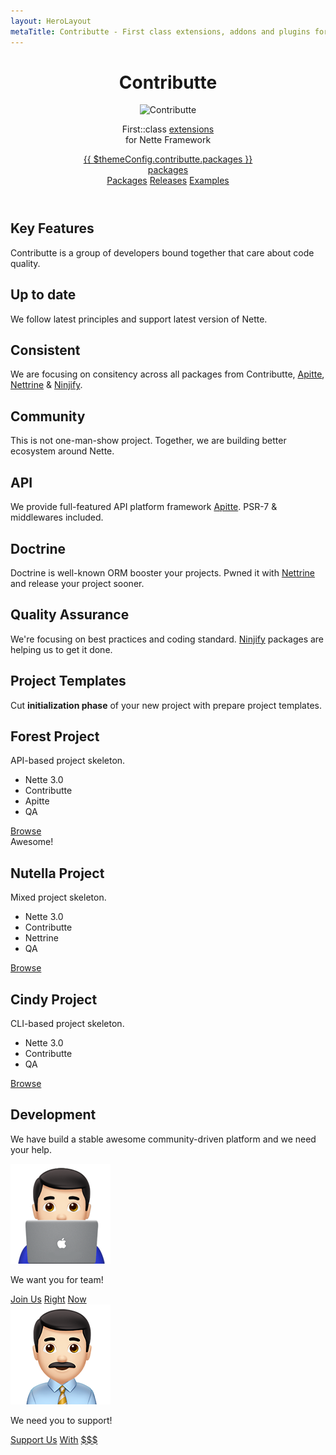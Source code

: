 ```yaml
---
layout: HeroLayout
metaTitle: Contributte - First class extensions, addons and plugins for Nette Framework. Plenty of examples and tricks for Nette.
---
```


<header class="text-center pb-24">
  <h1 class="hidden">Contributte</h1>
  <div class="md:flex items-center">
    <div class="flex-grow-1">
      <img src="/contributte.png" class="m-auto" alt="Contributte" title="Contributte logo" width="150" loading="lazy">
      <p class="text-4xl xl:text-5xl leading-12 text-gray-800 mt-6 font-black">
        First::class <a href="/packages/" class="font-black underline">extensions</a> <br>for Nette Framework
      </p>
    </div>
    <div class="flex-grow-0 min-w-40 mr-0 ml-auto flex flex-col leading-tight my-8 md:my-0">
      <div class="shadow-lg rounded-lg">
        <div class="p-6 bg-blue-600 rounded-t-lg text-white">
          <div class="text-8xl"><a class="focus:no-underline" href="/packages/">{{ $themeConfig.contributte.packages }}</a></div>
          <div class="text-2xl font-bold"><a href="/packages/">packages</a></div>
        </div>
        <div class="p-4 bg-white rounded-b-lg">
          <a href="/packages/" class="underline text-blue-600 font-bold py-2 px-4">Packages</a>
          <a href="/releases.html" class="underline text-blue-600 font-bold py-2 px-4">Releases</a>
          <a href="/examples.html" class="underline text-blue-600 font-bold py-2 px-4">Examples</a>
        </div>
      </div>
    </div>
  </div>
</header>

<section>
  <div class="container max-w-full mx-auto py-24">
    <h1 class="text-center text-4xl text-black font-medium leading-snug tracking-wider">
      Key Features
    </h1>
    <p class="text-center text-lg text-gray-700 mt-2 px-6">
      Contributte is a group of developers bound together that care about code quality.
    </p>
    <div class="h-1 mx-auto bg-blue-600 w-24 opacity-75 mt-4 rounded"></div>
    <div class="mt-12 flex flex-wrap">
      <div class="md:w-1/3 sm:w-100 px-4 pb-6">
        <h2 class="text-2xl font-medium">Up to date</h2>
        <p>We follow latest principles and support latest version of Nette.</p>
      </div>
      <div class="md:w-1/3 sm:w-100 px-4 pb-6">
        <h2 class="text-2xl font-medium">Consistent</h2>
        <p>We are focusing on consitency across all packages from Contributte, <a class="underline" href="/apitte/">Apitte</a>, <a class="underline" href="/nettrine/">Nettrine</a> & <a class="underline" href="/ninjify/">Ninjify</a>.</p>
      </div>
      <div class="md:w-1/3 sm:w-100 px-4 pb-6">
        <h2 class="text-2xl font-medium">Community</h2>
        <p>This is not one-man-show project. Together, we are building better ecosystem around Nette.</p>
      </div>
      <div class="md:w-1/3 sm:w-100 px-4 pb-6">
        <h2 class="text-2xl font-medium">API</h2>
        <p>We provide full-featured API platform framework <a class="underline" href="/apitte/">Apitte</a>. PSR-7 & middlewares included.</p>
      </div>
      <div class="md:w-1/3 sm:w-100 px-4 pb-6">
        <h2 class="text-2xl font-medium">Doctrine</h2>
        <p>Doctrine is well-known ORM booster your projects. Pwned it with <a class="underline" href="/nettrine/">Nettrine</a> and release your project sooner.</p>
      </div>
      <div class="md:w-1/3 sm:w-100 px-4 pb-6">
        <h2 class="text-2xl font-medium">Quality Assurance</h2>
        <p>We're focusing on best practices and coding standard. <a class="underline" href="/ninjify/">Ninjify</a> packages are helping us to get it done. </p>
      </div>
    </div>
  </div>
</section>

<section>
  <div class="container max-w-full mx-auto py-24">
    <h1 class="text-center text-4xl text-black font-medium leading-snug tracking-wider">
      Project Templates
    </h1>
    <p class="text-center text-lg text-gray-700 mt-2 px-6">
      Cut <strong>initialization phase</strong> of your new project with prepare project templates.
    </p>
    <div class="h-1 mx-auto bg-blue-600 w-24 opacity-75 mt-4 rounded"></div>
    <div class="max-w-full md:max-w-6xl mx-auto my-3 md:px-8">
      <div class="relative block flex flex-col md:flex-row items-center">
        <div class="w-11/12 max-w-sm sm:w-3/5 lg:w-1/3 sm:my-5 my-8 relative z-0 rounded-lg shadow-lg md:-mr-4">
          <div class="bg-white text-black rounded-lg shadow-inner shadow-lg overflow-hidden">
            <div class="block text-left text-sm sm:text-md max-w-sm mx-auto mt-2 text-black px-8 lg:px-6">
              <h1 class="text-lg font-medium p-3 pb-0 text-center tracking-wide">
                Forest Project
              </h1>
              <p class="text-center pt-2 pb-6">API-based project skeleton.</p>
            </div>
            <div class="flex flex-wrap mt-3 px-6">
              <ul>
                <li class="flex items-center">
                  <div class=" rounded-full p-2 fill-current text-green-700">
                    <svg-circle />
                  </div>
                  <span class="text-gray-700 text-lg ml-3">Nette 3.0</span>
                </li>
                <li class="flex items-center">
                  <div class=" rounded-full p-2 fill-current text-green-700">
                    <svg-circle />
                  </div>
                  <span class="text-gray-700 text-lg ml-3">Contributte</span>
                </li>
                <li class="flex items-center">
                  <div class=" rounded-full p-2 fill-current text-green-700">
                    <svg-circle />
                  </div>
                  <span class="text-gray-700 text-lg ml-3">Apitte</span>
                </li>
                <li class="flex items-center">
                  <div class=" rounded-full p-2 fill-current text-green-700">
                    <svg-circle />
                  </div>
                  <span class="text-gray-700 text-lg ml-3">QA</span>
                </li>
              </ul>
            </div>
            <div class="block flex items-center p-8  uppercase">
              <a href="https://github.com/planette/forest-project" class="mt-3 text-lg text-center font-semibold bg-blue-800 w-full text-white rounded-lg px-6 py-3 block shadow-xl hover:bg-blue-700">
                Browse
              </a>
            </div>
          </div>
        </div>
        <div class="w-full max-w-md sm:w-2/3 lg:w-1/3 sm:my-5 my-8 relative z-10 bg-white rounded-lg shadow-lg">
          <div class="text-sm leading-none rounded-t-lg bg-gray-200 text-black font-semibold uppercase py-4 text-center tracking-wide">
            Awesome!
          </div>
          <div class="block text-left text-sm sm:text-md max-w-sm mx-auto mt-2 text-black px-8 lg:px-6">
            <h1 class="text-lg font-medium p-3 pb-0 text-center tracking-wide">
              Nutella Project
            </h1>
            <p class="text-center pt-2 pb-6">Mixed project skeleton.</p>
          </div>
          <div class="flex pl-12 justify-start sm:justify-start mt-3">
            <ul>
              <li class="flex items-center">
                <div class=" rounded-full p-2 fill-current text-green-700">
                  <svg-circle />
                </div>
                <span class="text-gray-700 text-lg ml-3">Nette 3.0</span>
              </li>
              <li class="flex items-center">
                <div class=" rounded-full p-2 fill-current text-green-700">
                  <svg-circle />
                </div>
                <span class="text-gray-700 text-lg ml-3">Contributte</span>
              </li>
              <li class="flex items-center">
                <div class=" rounded-full p-2 fill-current text-green-700">
                  <svg-circle />
                </div>
                <span class="text-gray-700 text-lg ml-3">Nettrine</span>
              </li>
              <li class="flex items-center">
                <div class=" rounded-full p-2 fill-current text-green-700">
                  <svg-circle />
                </div>
                <span class="text-gray-700 text-lg ml-3">QA</span>
              </li>
            </ul>
          </div>
          <div class="block flex items-center p-8  uppercase">
            <a href="https://github.com/planette/nutella-project" class="mt-3 text-lg text-center font-semibold bg-blue-800 w-full text-white rounded-lg px-6 py-3 block shadow-xl hover:bg-blue-700">
              Browse
            </a>
          </div>
        </div>
        <div class="w-11/12 max-w-sm sm:w-3/5 lg:w-1/3 sm:my-5 my-8 relative z-0 rounded-lg shadow-lg md:-ml-4">
          <div class="bg-white text-black rounded-lg shadow-inner shadow-lg overflow-hidden">
            <div class="block text-left text-sm sm:text-md max-w-sm mx-auto mt-2 text-black px-8 lg:px-6">
              <h1 class="text-lg font-medium p-3 pb-0 text-center tracking-wide">
                Cindy Project
              </h1>
              <p class="text-center pt-2 pb-6">CLI-based project skeleton.</p>
            </div>
            <div class="flex flex-wrap mt-3 px-6">
              <ul>
                <li class="flex items-center">
                  <div class=" rounded-full p-2 fill-current text-green-700">
                    <svg-circle/>
                  </div>
                  <span class="text-gray-700 text-lg ml-3">Nette 3.0</span>
                </li>
                <li class="flex items-center">
                  <div class=" rounded-full p-2 fill-current text-green-700">
                    <svg-circle/>
                  </div>
                  <span class="text-gray-700 text-lg ml-3">Contributte</span>
                </li>
                <li class="flex items-center">
                  <div class=" rounded-full p-2 fill-current text-green-700">
                    <svg-circle />
                  </div>
                  <span class="text-gray-700 text-lg ml-3">QA</span>
                </li>
              </ul>
            </div>
            <div class="block flex items-center p-8  uppercase">
              <a href="https://github.com/planette/cindy-project" class="mt-3 text-lg text-center font-semibold bg-blue-800 w-full text-white rounded-lg px-6 py-3 block shadow-xl hover:bg-blue-700">
                Browse
              </a>
            </div>
          </div>
        </div>
      </div>
    </div>
  </div>
</section>

<section>
  <div class="container max-w-full mx-auto py-24">
    <h1 class="text-center text-4xl text-black font-medium leading-snug tracking-wider">
      Development
    </h1>
    <p class="text-center text-lg text-gray-700 mt-2 px-6">
      We have build a stable awesome community-driven platform and we need your help.
    </p>
    <div class="h-1 mx-auto bg-blue-600 w-24 opacity-75 mt-4 rounded"></div>
    <div class="flex my-12 justify-center">
      <div class="max-w-sm bg-white shadow-lg rounded-lg overflow-hidden mx-4 my-2">
        <div class="sm:flex sm:items-center px-6 py-4">
          <img class="block mx-auto sm:mx-0 sm:flex-shrink-0 h-16" src="https://raw.githubusercontent.com/iamcal/emoji-data/master/img-apple-160/1f468-1f3fb-200d-1f4bb.png" loading="lazy" />
          <div class="mt-4 sm:mt-0 sm:ml-4 text-center sm:text-left">
            <p class="text-xl font-bold leading-tight">We want you for team!</p>
            <div class="mt-4">
              <a href="/about.html" class="text-blue-600 hover:text-white hover:bg-blue-600 border border-blue-600 text-xs font-semibold rounded-full px-4 py-1 leading-normal">Join Us</a>
              <a href="/about.html" class="text-blue-600 hover:text-white hover:bg-blue-600 border border-blue-600 text-xs font-semibold rounded-full px-4 py-1 leading-normal">Right</a>
              <a href="/about.html" class="text-blue-600 hover:text-white hover:bg-blue-600 border border-blue-600 text-xs font-semibold rounded-full px-4 py-1 leading-normal">Now</a>
            </div>
          </div>
        </div>
      </div>
      <div class="max-w-sm bg-white shadow-lg rounded-lg overflow-hidden mx-4 my-2">
        <div class="sm:flex sm:items-center px-6 py-4">
          <img class="block mx-auto sm:mx-0 sm:flex-shrink-0 h-16" src="https://raw.githubusercontent.com/iamcal/emoji-data/master/img-apple-160/1f468-1f3fb-200d-1f4bc.png" loading="lazy" />
          <div class="mt-4 sm:mt-0 sm:ml-4 text-center sm:text-left">
            <p class="text-xl font-bold leading-tight">We need you to support!</p>
            <div class="mt-4">
              <a href="/partners.html" class="text-blue-600 hover:text-white hover:bg-blue-600 border border-blue-600 text-xs font-semibold rounded-full px-4 py-1 leading-normal">Support Us</a>
              <a href="/partners.html" class="text-blue-600 hover:text-white hover:bg-blue-600 border border-blue-600 text-xs font-semibold rounded-full px-4 py-1 leading-normal">With</a>
              <a href="/partners.html" class="text-blue-600 hover:text-white hover:bg-blue-600 border border-blue-600 text-xs font-semibold rounded-full px-4 py-1 leading-normal">$$$</a>
            </div>
          </div>
        </div>
      </div>
    </div>
  </div>
</section>
